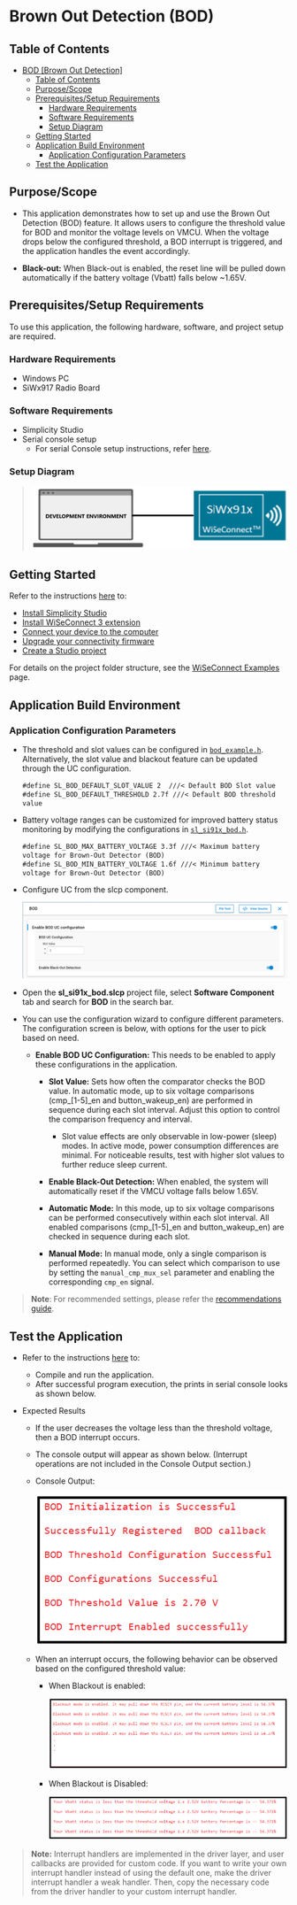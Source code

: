 # Brown Out Detection (BOD)

## Table of Contents

- [BOD \[Brown Out Detection\]](#bod-brown-out-detection)
  - [Table of Contents](#table-of-contents)
  - [Purpose/Scope](#purposescope)
  - [Prerequisites/Setup Requirements](#prerequisitessetup-requirements)
    - [Hardware Requirements](#hardware-requirements)
    - [Software Requirements](#software-requirements)
    - [Setup Diagram](#setup-diagram)
  - [Getting Started](#getting-started)
  - [Application Build Environment](#application-build-environment)
    - [Application Configuration Parameters](#application-configuration-parameters)
  - [Test the Application](#test-the-application)

## Purpose/Scope

- This application demonstrates how to set up and use the Brown Out Detection (BOD) feature. It allows users to configure the threshold value for BOD and monitor the voltage levels on VMCU. When the voltage drops below the configured threshold, a BOD interrupt is triggered, and the application handles the event accordingly.

- **Black-out:** When Black-out is enabled, the reset line will be pulled down automatically if the battery voltage (Vbatt) falls below ~1.65V.

## Prerequisites/Setup Requirements

To use this application, the following hardware, software, and project setup are required.

### Hardware Requirements

- Windows PC
- SiWx917 Radio Board

### Software Requirements

- Simplicity Studio
- Serial console setup
  - For serial Console setup instructions, refer [here](https://docs.silabs.com/wiseconnect/latest/wiseconnect-developers-guide-developing-for-silabs-hosts/#console-input-and-output).

### Setup Diagram

> ![Figure: setupdiagram](resources/readme/setupdiagram.png)

## Getting Started

Refer to the instructions [here](https://docs.silabs.com/wiseconnect/latest/wiseconnect-getting-started/) to:

- [Install Simplicity Studio](https://docs.silabs.com/wiseconnect/latest/wiseconnect-developers-guide-developing-for-silabs-hosts/#install-simplicity-studio)
- [Install WiSeConnect 3 extension](https://docs.silabs.com/wiseconnect/latest/wiseconnect-developers-guide-developing-for-silabs-hosts/#install-the-wi-se-connect-3-extension)
- [Connect your device to the computer](https://docs.silabs.com/wiseconnect/latest/wiseconnect-developers-guide-developing-for-silabs-hosts/#connect-si-wx91x-to-computer)
- [Upgrade your connectivity firmware](https://docs.silabs.com/wiseconnect/latest/wiseconnect-developers-guide-developing-for-silabs-hosts/#update-si-wx91x-connectivity-firmware)
- [Create a Studio project](https://docs.silabs.com/wiseconnect/latest/wiseconnect-developers-guide-developing-for-silabs-hosts/#create-a-project)

For details on the project folder structure, see the [WiSeConnect Examples](https://docs.silabs.com/wiseconnect/latest/wiseconnect-examples/#example-folder-structure) page.

## Application Build Environment

### Application Configuration Parameters
  - The threshold and slot values can be configured in [`bod_example.h`](https://github.com/SiliconLabs/wiseconnect/blob/master/examples/si91x_soc/peripheral/sl_si91x_bod/bod_example.h). Alternatively, the slot value and blackout feature can be updated through the UC configuration.
    ```
    #define SL_BOD_DEFAULT_SLOT_VALUE 2  ///< Default BOD Slot value
    #define SL_BOD_DEFAULT_THRESHOLD 2.7f ///< Default BOD threshold value
    ```
  - Battery voltage ranges can be customized for improved battery status monitoring by modifying the configurations in [`sl_si91x_bod.h`](https://github.com/SiliconLabs/wiseconnect/blob/master/components/device/silabs/si91x/mcu/drivers/unified_api/inc/sl_si91x_bod.h`).

    ```
    #define SL_BOD_MAX_BATTERY_VOLTAGE 3.3f ///< Maximum battery voltage for Brown-Out Detector (BOD)
    #define SL_BOD_MIN_BATTERY_VOLTAGE 1.6f ///< Minimum battery voltage for Brown-Out Detector (BOD)
    ```

- Configure UC from the slcp component.

  ![Figure: bod_uc_screen](resources/uc_screen/bod_uc_screen.png)

- Open  the **sl_si91x_bod.slcp** project file, select **Software Component** tab and search for **BOD** in the search bar.
- You can use the configuration wizard to configure different parameters. The configuration screen is below, with options for the user to pick based on need.

  - **Enable BOD UC Configuration:** This needs to be enabled to apply these configurations in the application.
    - **Slot Value:** Sets how often the comparator checks the BOD value. In automatic mode, up to six voltage comparisons (cmp_[1-5]_en and button_wakeup_en) are performed in sequence during each slot interval. Adjust this option to control the comparison frequency and interval.
      - Slot value effects are only observable in low-power (sleep) modes. In active mode, power consumption differences are minimal. For noticeable results, test with higher slot values to further reduce sleep current.

    - **Enable Black-Out Detection:** When enabled, the system will automatically reset if the VMCU voltage falls below 1.65V.

    - **Automatic Mode:** In this mode, up to six voltage comparisons can be performed consecutively within each slot interval. All enabled comparisons (cmp_[1-5]_en and button_wakeup_en) are checked in sequence during each slot.

    - **Manual Mode:** In manual mode, only a single comparison is performed repeatedly. You can select which comparison to use by setting the `manual_cmp_mux_sel` parameter and enabling the corresponding `cmp_en` signal.

> **Note**: For recommended settings, please refer the [recommendations guide](https://docs.silabs.com/wiseconnect/latest/wiseconnect-developers-guide-prog-recommended-settings/).

## Test the Application
- Refer to the instructions [here](https://docs.silabs.com/wiseconnect/latest/wiseconnect-getting-started/) to:

  - Compile and run the application.
  - After successful program execution, the prints in serial console looks as shown below.

- Expected Results
   - If the user decreases the voltage less than the threshold voltage, then a BOD interrupt occurs.
  - The console output will appear as shown below. (Interrupt operations are not included in the Console Output section.)

  - Console Output:

    ![Figure: bod_result_console](resources/readme/bod_result_console.png)

  - When an interrupt occurs, the following behavior can be observed based on the configured threshold value:

    - When Blackout is enabled:

      ![Figure: bod_interrupt_result_console](resources/readme/bod_interrupt_result_console.png)
    
    - When Blackout is Disabled:

      ![Figure: bod_interrupt_result_console_DisableBlkot](resources/readme/bod_interrupt_result_console_DisableBlkot.png)

> **Note:** Interrupt handlers are implemented in the driver layer, and user callbacks are provided for custom code. If you want to write your own interrupt handler instead of using the default one, make the driver interrupt handler a weak handler. Then, copy the necessary code from the driver handler to your custom interrupt handler.
